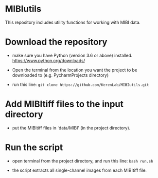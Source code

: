 # MIBIutils

This repository includes utility functions for working with MIBI data.

# Download the repository

* make sure you have Python (version 3.6 or above) installed.
https://www.python.org/downloads/

* Open the terminal from the location you want the project to be downloaded to (e.g. PycharmProjects directory)

* run this line:
`git clone https://github.com/KerenLab/MIBIutils.git`

# Add MIBItiff files to the input directory

* put the MIBItiff files in 'data/MIBI' (in the project directory).

# Run the script

* open terminal from the project directory, and run this line:
`bash run.sh`

* the script extracts all single-channel images from each MIBItiff file.
